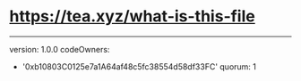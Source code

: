 # https://tea.xyz/what-is-this-file
---
version: 1.0.0
codeOwners:
  - '0xb10803C0125e7a1A64af48c5fc38554d58df33FC'
quorum: 1
